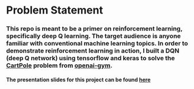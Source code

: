 # Problem Statement
### This repo is meant to be a primer on reinforcement learning, specifically deep Q learning. The target audience is anyone familiar with conventional machine learning topics. In order to demonstrate reinforcement learning in action, I built a DQN (deep Q network) using tensorflow and keras to solve the [CartPole](https://gym.openai.com/envs/CartPole-v1/) problem from [openai-gym](https://gym.openai.com/).

#### The presentation slides for this project can be found [here](https://github.com/c24thomas/cuddly-adventure/blob/main/data/An%20Introduction%20to%20Reinforcement%20Learning.pptx)
